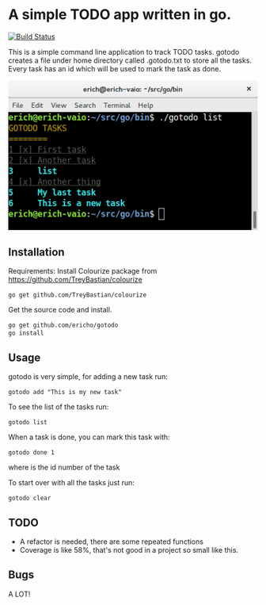 # A simple TODO app written in go.

[![Build Status](https://travis-ci.org/ericho/gotodo.png?branch=master)](https://travis-ci.org/ericho/gotodo)

This is a simple command line application to track TODO tasks. gotodo creates a file under home directory called .gotodo.txt to store all the tasks. Every task has an id which will be used to mark the task as done. 

![GOTODO](gotodo.png)

## Installation

Requirements:
Install Colourize package from https://github.com/TreyBastian/colourize
``` 
go get github.com/TreyBastian/colourize
```

Get the source code and install.
```
go get github.com/ericho/gotodo
go install
```

## Usage

gotodo is very simple, for adding a new task run:
```
gotodo add "This is my new task"
```
To see the list of the tasks run:
```
gotodo list
```
When a task is done, you can mark this task with:
```
gotodo done 1
```
where is the id number of the task

To start over with all the tasks just run:
```
gotodo clear
```

## TODO

* A refactor is needed, there are some repeated functions
* Coverage is like 58%, that's not good in a project so small like this. 

## Bugs
A LOT!
